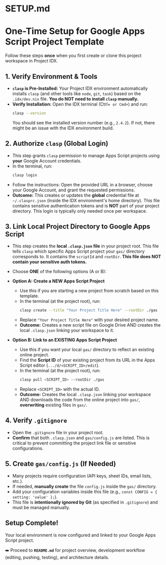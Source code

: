 # SETUP.md

# One-Time Setup for Google Apps Script Project Template

Follow these steps **once** when you first create or clone this project workspace in Project IDX.

## 1. Verify Environment & Tools

- **`clasp` is Pre-Installed:** Your Project IDX environment automatically installs `clasp` (and other tools like `node`, `git`, `task`) based on the `.idx/dev.nix` file. **You do NOT need to install `clasp` manually.**
- **Verify Installation:** Open the IDX terminal (Ctrl+` or Cmd+`) and run:
  ```bash
  clasp --version
  ```
  You should see the installed version number (e.g., `2.4.2`). If not, there might be an issue with the IDX environment build.

## 2. Authorize `clasp` (Global Login)

- This step grants `clasp` permission to manage Apps Script projects using **your** Google Account credentials.
- In the terminal, run:
  ```bash
  clasp login
  ```
- Follow the instructions: Open the provided URL in a browser, choose your Google Account, and grant the requested permissions.
- **Outcome:** This creates or updates the **global** credential file at `~/.clasprc.json` (inside the IDX environment's home directory). This file contains sensitive authentication tokens and is **NOT** part of your project directory. This login is typically only needed once per workspace.

## 3. Link Local Project Directory to Google Apps Script

- This step creates the **local `.clasp.json` file** in your project root. This file tells `clasp` which specific Apps Script project your `gas/` directory corresponds to. It contains the `scriptId` and `rootDir`. **This file does NOT contain your sensitive auth tokens.**
- Choose **ONE** of the following options (A or B):

- **Option A: Create a NEW Apps Script Project**

  - Use this if you are starting a new project from scratch based on this template.
  - In the terminal (at the project root), run:
    ```bash
    clasp create --title "Your Project Title Here" --rootDir ./gas
    ```
  - Replace `"Your Project Title Here"` with your desired project name.
  - **Outcome:** Creates a new script file on Google Drive AND creates the local `.clasp.json` linking your workspace to it.

- **Option B: Link to an EXISTING Apps Script Project**
  - Use this if you want your local `gas/` directory to reflect an existing online project.
  - Find the **Script ID** of your existing project from its URL in the Apps Script editor (`.../d/<SCRIPT_ID>/edit`).
  - In the terminal (at the project root), run:
    ```bash
    clasp pull <SCRIPT_ID> --rootDir ./gas
    ```
  - Replace `<SCRIPT_ID>` with the actual ID.
  - **Outcome:** Creates the local `.clasp.json` linking your workspace AND downloads the code from the online project into `gas/`, **overwriting** existing files in `gas/`.

## 4. Verify `.gitignore`

- Open the `.gitignore` file in your project root.
- **Confirm** that both `.clasp.json` and `gas/config.js` are listed. This is critical to prevent committing the project link file or sensitive configurations.

## 5. Create `gas/config.js` (If Needed)

- Many projects require configuration (API keys, sheet IDs, email lists, etc.).
- If needed, **manually create** the file `config.js` inside the `gas/` directory.
- Add your configuration variables inside this file (e.g., `const CONFIG = { setting: 'value' };`).
- This file is **intentionally ignored by Git** (as specified in `.gitignore`) and must be managed manually.

## Setup Complete!

Your local environment is now configured and linked to your Google Apps Script project.

➡️ Proceed to **`README.md`** for project overview, development workflow (editing, pushing, testing), and architecture details.
